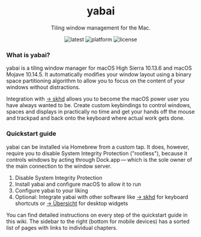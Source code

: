 <h1 align="center">yabai</h1>
<p align="center">Tiling window management for the Mac.</p>
<p align="center">
    <img src="https://badgen.net/github/release/koekeishiya/yabai?label=Release&color=black" alt="latest">
    <img src="https://badgen.net/badge/Platform/macOS/black" alt="platform">
    <img src="https://badgen.net/github/license/koekeishiya/yabai?color=black" alt="license">
</p>

### What is yabai?

yabai is a tiling window manager for macOS High Sierra 10.13.6 and macOS Mojave 10.14.5. It automatically modifies your window layout using a binary space partitioning algorithm to allow you to focus on the content of your windows without distractions.

Integration with [&rightarrow;&nbsp;skhd][gh-skhd] allows you to become the macOS power user you have always wanted to be. Create custom keybindings to control windows, spaces and displays in practically no time and get your hands off the mouse and trackpad and back onto the keyboard where actual work gets done.

### Quickstart guide

yabai can be installed via Homebrew from a custom tap. It does, however, require you to disable System Integrity Protection ("rootless"), because it controls windows by acting through Dock.app&thinsp;—&thinsp;which is the sole owner of the main connection to the window server.

1. Disable System Integrity Protection
2. Install yabai and configure macOS to allow it to run
3. Configure yabai to your liking
4. Optional: Integrate yabai with other software like [&rightarrow;&nbsp;skhd][gh-skhd] for keyboard shortcuts or [&rightarrow;&nbsp;Übersicht][gh-uebersicht] for desktop widgets

You can find detailed instructions on every step of the quickstart guide in this wiki. The sidebar to the right (bottom for mobile devices) has a sorted list of pages with links to individual chapters. 

[gh-skhd]: https://github.com/koekeishiya/skhd
[gh-uebersicht]: https://github.com/felixhageloh/uebersicht